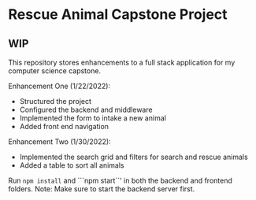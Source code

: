 # Rescue Animal Capstone Project

## WIP

This repository stores enhancements to a full stack application for my computer science capstone.

Enhancement One (1/22/2022): 
- Structured the project
- Configured the backend and middleware
- Implemented the form to intake a new animal
- Added front end navigation

Enhancement Two (1/30/2022):
- Implemented the search grid and filters for search and rescue animals
- Added a table to sort all animals


Run ```npm install``` and ```npm start``' in both the backend and frontend folders.
Note: Make sure to start the backend server first. 
